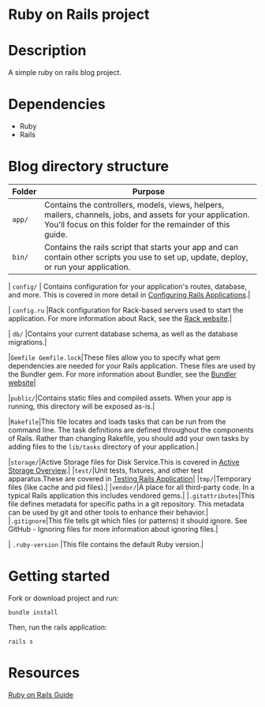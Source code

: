 # Ruby on Rails project

# Description
A simple ruby on rails blog project.

# Dependencies
- Ruby
- Rails

# Blog directory structure

| Folder | Purpose |
| --- | --- |
| `app/` | Contains the controllers, models, views, helpers, mailers, channels, jobs, and assets for your application. You'll focus on this folder for the remainder of this guide. |
| `bin/` | Contains the rails script that starts your app and can contain other scripts you use to set up, update, deploy, or run your application. |

|  `config/` |   Contains configuration for your application's routes, database, and more. This is covered in more detail in [Configuring Rails Applications](https://guides.rubyonrails.org/configuring.html).| 

|  `config.ru`  |Rack configuration for Rack-based servers used to start the application. For more information about Rack, see the [Rack website](https://github.com/rack/rack).| 

| `db/` |Contains your current database schema, as well as the database migrations.| 

|`Gemfile Gemfile.lock`|These files allow you to specify what gem dependencies are needed for your Rails application. These files are used by the Bundler gem. For more information about Bundler, see the [Bundler website](https://bundler.io)| 

|`public/`|Contains static files and compiled assets. When your app is running, this directory will be exposed as-is.| 

|`Rakefile`|This file locates and loads tasks that can be run from the command line. The task definitions are defined throughout the components of Rails. Rather than changing Rakefile, you should add your own tasks by adding files to the `lib/tasks` directory of your application.| 

|`storage/`|Active Storage files for Disk Service.This is covered in [Active Storage Overview](https://guides.rubyonrails.org/active_storage_overview.html).| 
|`test/`|Unit tests, fixtures, and other test apparatus.These are covered in [Testing Rails Application](https://guides.rubyonrails.org/testing.html)| 
|`tmp/`|Temporary files (like cache and pid files).| 
|`vendor/`|A place for all third-party code. In a typical Rails application this includes vendored gems.| 
|`.gitattributes`|This file defines metadata for specific paths in a git repository. This metadata can be used by git and other tools to enhance their behavior.| 
|`.gitignore`|This file tells git which files (or patterns) it should ignore. See GitHub - Ignoring files for more information about ignoring files.| 

| `.ruby-version` |This file contains the default Ruby version.| 

# Getting started
Fork or download project and run:
```
bundle install
```
Then, run the rails application:

``` 
rails s
```

# Resources
[Ruby on Rails Guide](https://guides.rubyonrails.org/getting_started.html)
